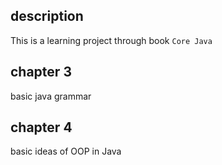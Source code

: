 ## description
This is a learning project through book ``Core Java``
## chapter 3
basic java grammar 
## chapter 4
basic ideas of OOP in Java